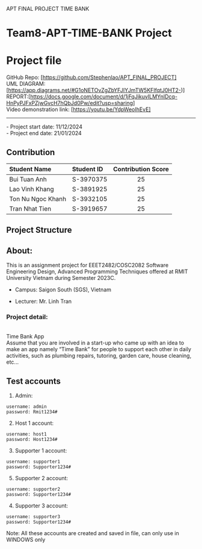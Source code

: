 APT FINAL PROJECT TIME BANK
# Team8-APT-TIME-BANK Project

# Project file

GitHub Repo: [https://github.com/Stephenlao/APT_FINAL_PROJECT]
<br />
UML DIAGRAM: [https://app.diagrams.net/#G1oNETOvZgZbYFJIYJmTW5KFIfqtJ0HT2-)]
<br />
REPORT:[https://docs.google.com/document/d/1jFqJikuvILMYnIDcq-HnPyPJFxPZjwGvcH7hQbJd0Pw/edit?usp=sharing]
</br>
Video demonstration link: [https://youtu.be/YdpWeoIhEvE]
<br />
<hr>
- Project start date: 11/12/2024
<br />
- Project end date: 21/01/2024

## Contribution

| Student Name      | Student ID | Contribution Score |
| :---------------- | :--------- | :----------------: |
| Bui Tuan Anh      | S-3970375  |         25         |
| Lao Vinh Khang    | S-3891925  |         25         |
| Ton Nu Ngoc Khanh | S-3932105  |         25         |
| Tran Nhat Tien    | S-3919657  |         25         |



## Project Structure


## About:
This is an assignment project for EEET2482/COSC2082 Software Engineering Design, Advanced Programming Techniques offered at RMIT University Vietnam during Semester 2023C.

- Campus: Saigon South (SGS), Vietnam

- Lecturer: Mr. Linh Tran

### Project detail: 
</br>
Time Bank App
</br>
Assume that you are involved in a start-up who came up with an idea to make an app namely “Time 
Bank” for people to support each other in daily activities, such as plumbing repairs, tutoring, garden care, 
house cleaning, etc...


## Test accounts
1. Admin:
```
username: admin
password: Rmit1234#
```
2. Host 1 account:
```
username: host1
password: Host1234#
```
3. Supporter 1 account:
```
username: supporter1
password: Supporter1234#
```
5. Supporter 2 account:
```
username: supporter2
password: Supporter1234#
```
4. Supporter 3 account:
```
username: supporter3
password: Supporter1234#

```
Note: All these accounts are created and saved in file, can only use in WINDOWS only
